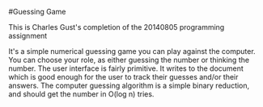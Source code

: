 #Guessing Game

This is Charles Gust's completion of the 20140805 programming assignment

It's a simple numerical guessing game you can play against the computer. You can choose your role, as either guessing the number or thinking the number.
The user interface is fairly primitive. It writes to the document which is good enough for the user to track their guesses and/or their answers.
The computer guessing algorithm is a simple binary reduction, and should get the number in O(log n) tries.
